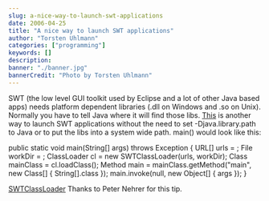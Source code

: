 ```yaml
---
slug: a-nice-way-to-launch-swt-applications
date: 2006-04-25
title: "A nice way to launch SWT applications"
author: "Torsten Uhlmann"
categories: ["programming"]
keywords: []
description:
banner: "./banner.jpg"
bannerCredit: "Photo by Torsten Uhlmann"
---
```


SWT (the low level GUI toolkit used by Eclipse and a lot of other Java based apps) needs platform dependent libraries (.dll on Windows and .so on Unix). Normally you have to tell Java where it will find those libs. [This](http://www.eclipsezone.com/eclipse/forums/m92002519.html) is another way to launch SWT applications without the need to set -Djava.library.path to Java or to put the libs into a system wide path. main() would look like this:

public static void main(String[] args) throws Exception { URL[] urls = ; File workDir = ; ClassLoader cl = new SWTClassLoader(urls, workDir); Class mainClass = cl.loadClass(); Method main = mainClass.getMethod("main", new Class[] { String[].class }); main.invoke(null, new Object[] { args }); }

<span id="p36">[SWTClassLoader](/img/uploads/2006/04/SWTClassLoader.zip)</span> Thanks to Peter Nehrer for this tip.
